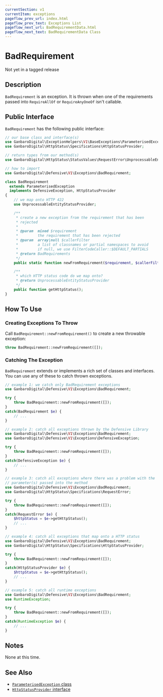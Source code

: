```yaml
---
currentSection: v1
currentItem: exceptions
pageflow_prev_url: index.html
pageflow_prev_text: Exceptions List
pageflow_next_url: BadRequirementData.html
pageflow_next_text: BadRequirementData Class
---
```


# BadRequirement

<div class="callout warning" markdown="1">
Not yet in a tagged release
</div>

## Description

`BadRequirement` is an exception. It is thrown when one of the requirements passed into `RequireAllOf` or `RequireAnyOneOf` isn't callable.

## Public Interface

`BadRequirement` has the following public interface:

```php
// our base class and interface(s)
use GanbaroDigital\ExceptionHelpers\V1\BaseExceptions\ParameterisedException;
use GanbaroDigital\HttpStatus\Specifications\HttpStatusProvider;

// return types from our method(s)
use GanbaroDigital\HttpStatus\StatusValues\RequestError\UnprocessableEntityStatus;

// how to import
use GanbaroDigital\Defensive\V1\Exceptions\BadRequirement;

class BadRequirement
  extends ParameterisedException
  implements DefensiveException, HttpStatusProvider
{
    // we map onto HTTP 422
    use UnprocessableEntityStatusProvider;

    /**
     * create a new exception from the requirement that has been
     * rejected
     *
     * @param  mixed $requirement
     *         the requirement that has been rejected
     * @param  array|null $callerFilter
     *         a list of classnames or partial namespaces to avoid
     *         if null, we use FilterCodeCaller::$DEFAULT_PARTIALS
     * @return BadRequirements
     */
    public static function newFromRequirement($requirement, $callerFilter = null);

    /**
     * which HTTP status code do we map onto?
     * @return UnprocessableEntityStatusProvider
     */
    public function getHttpStatus();
}

```

## How To Use

### Creating Exceptions To Throw

Call `BadRequirement::newFromRequirement()` to create a new throwable exception:

```php
throw BadRequirement::newFromRequirement([]);
```

### Catching The Exception

`BadRequirement` extends or implements a rich set of classes and interfaces. You can use any of these to catch thrown exceptions.

```php
// example 1: we catch only BadRequirement exceptions
use GanbaroDigital\Defensive\V1\Exceptions\BadRequirement;

try {
    throw BadRequirement::newFromRequirement([]);
}
catch(BadRequirement $e) {
    // ...
}
```

```php
// example 2: catch all exceptions thrown by the Defensive Library
use GanbaroDigital\Defensive\V1\Exceptions\BadRequirement;
use GanbaroDigital\Defensive\V1\Exceptions\DefensiveException;

try {
    throw BadRequirement::newFromRequirement([]);
}
catch(DefensiveException $e) {
    // ...
}
```

```php
// example 3: catch all exceptions where there was a problem with the
// parameter(s) passed into the method
use GanbaroDigital\Defensive\V1\Exceptions\BadRequirement;
use GanbaroDigital\HttpStatus\Specifications\RequestError;

try {
    throw BadRequirement::newFromRequirement([]);
}
catch(RequestError $e) {
    $httpStatus = $e->getHttpStatus();
    // ...
}
```

```php
// example 4: catch all exceptions that map onto a HTTP status
use GanbaroDigital\Defensive\V1\Exceptions\BadRequirement;
use GanbaroDigital\HttpStatus\Specifications\HttpStatusProvider;

try {
    throw BadRequirement::newFromRequirement([]);
}
catch(HttpStatusProvider $e) {
    $httpStatus = $e->getHttpStatus();
    // ...
}
```

```php
// example 5: catch all runtime exceptions
use GanbaroDigital\Defensive\V1\Exceptions\BadRequirement;
use RuntimeException;

try {
    throw BadRequirement::newFromRequirement([]);
}
catch(RuntimeException $e) {
    // ...
}
```

## Notes

None at this time.

## See Also

* [`ParameterisedException` class](http://ganbarodigital.github.io/php-mv-exception-helpers/V1/BaseExceptions/ParameterisedException.html)
* [`HttpStatusProvider` interface](http://ganbarodigital.github.io/php-http-status/httpStatusProviders.html)
